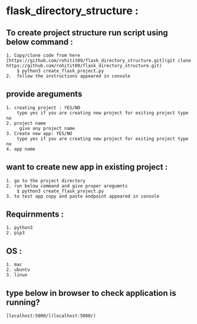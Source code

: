 # flask_directory_structure :
## To create project structure run script using below command :
	1. Copy/clone code from here [https://github.com/rohitit09/flask_directory_structure.git](git clone https://github.com/rohitit09/flask_directory_structure.git)
		$ python3 create_flask_project.py
	2.  follow the instructions appeared in console

## provide areguments
	1. creating project : YES/NO
		type yes if you are creating new project for exiting project type no
	2. project name
		 give any project name
	3. Create new app: YES/NO
		type yes if you are creating new project for exiting project type no
	4. app name
		

## want to create new app in existing project :
	1. go to the project directory
	2. run below command and give proper aregumnts
		$ python3 create_flask_project.py
	3. to test app copy and paste endpoint appeared in console

## Requirnments :
	1. python3
	2. pip3

## OS :
	1. mac
	2. ubuntu
	3. linux

## type below in browser to check application is running?
	[localhost:5000/](localhost:5000/)
